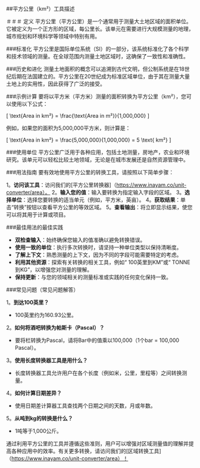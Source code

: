 ##平方公里（km²）工具描述

＃＃＃ 定义
平方公里（平方公里）是一个通常用于测量大土地区域的面积单位。它被定义为一个正方形的区域，每公里长。该单元在需要进行大规模测量的地理，城市规划和环境科学等领域中特别有用。

###标准化
平方公里是国际单位系统（SI）的一部分，该系统标准化了各个科学和技术领域的测量。在全球范围内测量土地区域时，这确保了一致性和准确性。

###历史和进化
测量土地面积的概念可以追溯到古代文明，但公制系统是在18世纪后期在法国建立的。平方公里在20世纪成为标准区域单位，由于其在测量大量土地上的实用性，因此获得了广泛的接受。

###示例计算
要将以平方米（平方米）测量的面积转换为平方公里（km²），您可以使用以下公式：

\[ \text{Area in km²} = \frac{\text{Area in m²}}{1,000,000} \]

例如，如果您的面积为5,000,000平方米，则计算是：

\[ \text{Area in km²} = \frac{5,000,000}{1,000,000} = 5 \text{ km²} \]

###使用单位
平方公里广泛用于各种应用，包括土地测量，房地产，农业和环境研究。该单元可以轻松比较土地领域，无论是在城市发展还是自然资源管理中。

###用法指南
要有效地使用平方公里的转换工具，请按照以下简单步骤：

1。**访问该工具**：访问我们的[平方公里转换器]（https://www.inayam.co/unit-converter/area）。
2。**输入您的值**：输入要转换为指定输入字段的区域。
3。**选择单位**：选择您要转换的适当单元（例如，平方米，英亩）。
4。**获取结果**：单击“转换”按钮以查看平方公里的等效区域。
5。**查看输出**：将立即显示结果，使您可以将其用于计算或项目。

###最佳用法的最佳实践
-  **双检查输入**：始终确保您输入的值准确以避免转换错误。
-  **使用一致的单位**：执行多次转换时，请坚持一种单位类型以保持清晰度。
-  **了解上下文**：熟悉测量的上下文，因为不同的字段可能需要特定的考虑。
-  **利用其他资源**：探索有关转换的相关工具，例如“ 100英里到KM”或“ TONNE到KG”，以增强您对测量的理解。
-  **保持更新**：与您的领域相关的测量标准或实践的任何变化保持一致。

###常见问题（常见问题解答）

1。**到达100英里？**
-  100英里约为160.93公里。

2。**如何将酒吧转换为帕斯卡（Pascal）？**
- 要将栏转换为Pascal，请将Bar中的值乘以100,000（1个bar = 100,000 Pascal）。

3。**使用长度转换器工具是用什么？**
- 长度转换器工具允许用户在各个长度（例如米，公里，里程等）之间转换测量。

4。**如何计算日期差异？**
- 使用日期差计算器工具查找两个日期之间的天数，月或年数。

5。**从吨到kg的转换是什么？**
-  1吨等于1,000公斤。

通过利用平方公里的工具并遵循这些准则，用户可以增强对区域测量值的理解并提高各种应用中的效率。有关更多转换，请访问我们的[区域转换工具]（https://www.inayam.co/unit-converter/area）！